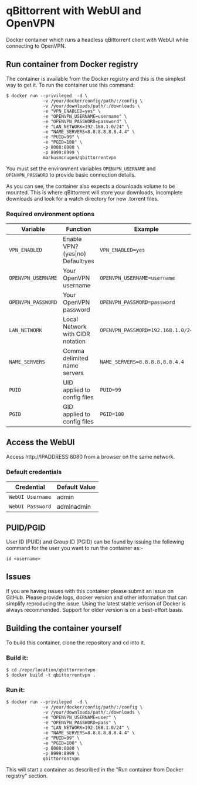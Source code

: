 
# qBittorrent with WebUI and OpenVPN
Docker container which runs a headless qBittorrent client with WebUI while connecting to OpenVPN.

## Run container from Docker registry
The container is available from the Docker registry and this is the simplest way to get it.
To run the container use this command:

```
$ docker run --privileged  -d \
              -v /your/docker/config/path/:/config \
              -v /your/downloads/path/:/downloads \
              -e "VPN_ENABLED=yes" \
              -e "OPENVPN_USERNAME=username" \
              -e "OPENVPN_PASSWORD=password" \
              -e "LAN_NETWORK=192.168.1.0/24" \
              -e "NAME_SERVERS=8.8.8.8,8.8.4.4" \
              -e "PUID=99" \
              -e "PGID=100" \
              -p 8080:8080 \
              -p 8999:8999 \
              markusmcnugen/qbittorrentvpn
```

You must set the environment variables `OPENVPN_USERNAME` and `OPENVPN_PASSWORD` to provide basic connection details.

As you can see, the container also expects a downloads volume to be mounted.
This is where qBittorrent will store your downloads, incomplete downloads and look for a watch directory for new .torrent files.

### Required environment options
| Variable | Function | Example |
|----------|----------|-------|
|`VPN_ENABLED`|Enable VPN? (yes\|no) Default:yes|`VPN_ENABLED=yes`|
|`OPENVPN_USERNAME`|Your OpenVPN username |`OPENVPN_USERNAME=username`|
|`OPENVPN_PASSWORD`|Your OpenVPN password |`OPENVPN_PASSWORD=password`|
|`LAN_NETWORK`|Local Network with CIDR notation |`OPENVPN_PASSWORD=192.168.1.0/24`|
|`NAME_SERVERS`|Comma delimited name servers |`NAME_SERVERS=8.8.8.8,8.8.4.4`|
|`PUID`|UID applied to config files |`PUID=99`|
|`PGID`|GID applied to config files |`PGID=100`|

## Access the WebUI
Access http://IPADDRESS:8080 from a browser on the same network.

### Default credentials
| Credential | Default Value |
|----------|----------|
|`WebUI Username`|admin |
|`WebUI Password`|adminadmin |

## PUID/PGID
User ID (PUID) and Group ID (PGID) can be found by issuing the following command for the user you want to run the container as:-

```
id <username>
```

## Issues
If you are having issues with this container please submit an issue on GitHub.
Please provide logs, docker version and other information that can simplify reproducing the issue.
Using the latest stable verison of Docker is always recommended. Support for older version is on a best-effort basis.

## Building the container yourself
To build this container, clone the repository and cd into it.

### Build it:
```
$ cd /repo/location/qbittorrentvpn
$ docker build -t qbittorrentvpn .
```
### Run it:
```
$ docker run --privileged  -d \
              -v /your/docker/config/path/:/config \
              -v /your/downloads/path/:/downloads \
              -e "OPENVPN_USERNAME=user" \
              -e "OPENVPN_PASSWORD=pass" \
              -e "LAN_NETWORK=192.168.1.0/24" \
              -e "NAME_SERVERS=8.8.8.8,8.8.4.4" \
              -e "PUID=99" \
              -e "PGID=100" \
              -p 8080:8080 \
              -p 8999:8999 \
              qbittorrentvpn
```

This will start a container as described in the "Run container from Docker registry" section.

